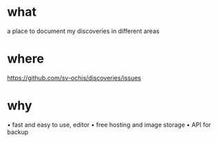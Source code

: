 # what
a place to document my discoveries in different areas

# where
https://github.com/sv-ochis/discoveries/issues

# why
• fast and easy to use, editor
• free hosting and image storage
• API for backup
